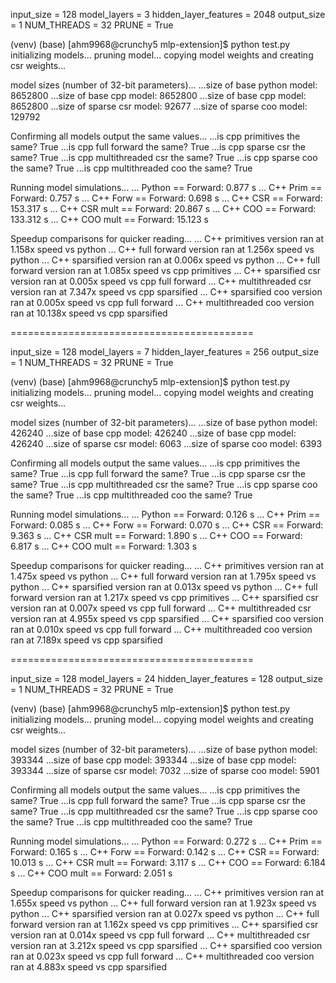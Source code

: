input_size = 128
model_layers = 3
hidden_layer_features = 2048
output_size = 1
NUM_THREADS = 32
PRUNE = True

(venv) (base) [ahm9968@crunchy5 mlp-extension]$ python test.py
initializing models...
pruning model...
copying model weights and creating csr weights...

model sizes (number of 32-bit parameters)...
  ...size of base python model: 8652800
  ...size of base cpp model: 8652800
  ...size of base cpp model: 8652800
  ...size of sparse csr model: 92677
  ...size of sparse coo model: 129792

Confirming all models output the same values...
  ...is cpp primitives the same? True
  ...is cpp full forward the same? True
  ...is cpp sparse csr the same? True
  ...is cpp multithreaded csr the same? True
  ...is cpp sparse coo the same? True
  ...is cpp multithreaded coo the same? True

Running model simulations...
  ... Python   == Forward: 0.877 s
  ... C++ Prim == Forward: 0.757 s
  ... C++ Forw == Forward: 0.698 s
  ... C++ CSR  == Forward: 153.317 s
  ... C++ CSR mult  == Forward: 20.867 s
  ... C++ COO  == Forward: 133.312 s
  ... C++ COO mult  == Forward: 15.123 s

Speedup comparisons for quicker reading...
  ... C++ primitives version ran at 1.158x speed vs python
  ... C++ full forward version ran at 1.256x speed vs python
  ... C++ sparsified version ran at 0.006x speed vs python
  ... C++ full forward version ran at 1.085x speed vs cpp primitives
  ... C++ sparsified csr version ran at 0.005x speed vs cpp full forward
  ... C++ multithreaded csr version ran at 7.347x speed vs cpp sparsified
  ... C++ sparsified coo version ran at 0.005x speed vs cpp full forward
  ... C++ multithreaded coo version ran at 10.138x speed vs cpp sparsified

==========================================

input_size = 128
model_layers = 7
hidden_layer_features = 256
output_size = 1
NUM_THREADS = 32
PRUNE = True

(venv) (base) [ahm9968@crunchy5 mlp-extension]$ python test.py
initializing models...
pruning model...
copying model weights and creating csr weights...

model sizes (number of 32-bit parameters)...
  ...size of base python model: 426240
  ...size of base cpp model: 426240
  ...size of base cpp model: 426240
  ...size of sparse csr model: 6063
  ...size of sparse coo model: 6393

Confirming all models output the same values...
  ...is cpp primitives the same? True
  ...is cpp full forward the same? True
  ...is cpp sparse csr the same? True
  ...is cpp multithreaded csr the same? True
  ...is cpp sparse coo the same? True
  ...is cpp multithreaded coo the same? True

Running model simulations...
  ... Python   == Forward: 0.126 s
  ... C++ Prim == Forward: 0.085 s
  ... C++ Forw == Forward: 0.070 s
  ... C++ CSR  == Forward: 9.363 s
  ... C++ CSR mult  == Forward: 1.890 s
  ... C++ COO  == Forward: 6.817 s
  ... C++ COO mult  == Forward: 1.303 s

Speedup comparisons for quicker reading...
  ... C++ primitives version ran at 1.475x speed vs python
  ... C++ full forward version ran at 1.795x speed vs python
  ... C++ sparsified version ran at 0.013x speed vs python
  ... C++ full forward version ran at 1.217x speed vs cpp primitives
  ... C++ sparsified csr version ran at 0.007x speed vs cpp full forward
  ... C++ multithreaded csr version ran at 4.955x speed vs cpp sparsified
  ... C++ sparsified coo version ran at 0.010x speed vs cpp full forward
  ... C++ multithreaded coo version ran at 7.189x speed vs cpp sparsified

==========================================

input_size = 128
model_layers = 24
hidden_layer_features = 128
output_size = 1
NUM_THREADS = 32
PRUNE = True

(venv) (base) [ahm9968@crunchy5 mlp-extension]$ python test.py
initializing models...
pruning model...
copying model weights and creating csr weights...

model sizes (number of 32-bit parameters)...
  ...size of base python model: 393344
  ...size of base cpp model: 393344
  ...size of base cpp model: 393344
  ...size of sparse csr model: 7032
  ...size of sparse coo model: 5901

Confirming all models output the same values...
  ...is cpp primitives the same? True
  ...is cpp full forward the same? True
  ...is cpp sparse csr the same? True
  ...is cpp multithreaded csr the same? True
  ...is cpp sparse coo the same? True
  ...is cpp multithreaded coo the same? True

Running model simulations...
  ... Python   == Forward: 0.272 s
  ... C++ Prim == Forward: 0.165 s
  ... C++ Forw == Forward: 0.142 s
  ... C++ CSR  == Forward: 10.013 s
  ... C++ CSR mult  == Forward: 3.117 s
  ... C++ COO  == Forward: 6.184 s
  ... C++ COO mult  == Forward: 2.051 s

Speedup comparisons for quicker reading...
  ... C++ primitives version ran at 1.655x speed vs python
  ... C++ full forward version ran at 1.923x speed vs python
  ... C++ sparsified version ran at 0.027x speed vs python
  ... C++ full forward version ran at 1.162x speed vs cpp primitives
  ... C++ sparsified csr version ran at 0.014x speed vs cpp full forward
  ... C++ multithreaded csr version ran at 3.212x speed vs cpp sparsified
  ... C++ sparsified coo version ran at 0.023x speed vs cpp full forward
  ... C++ multithreaded coo version ran at 4.883x speed vs cpp sparsified
